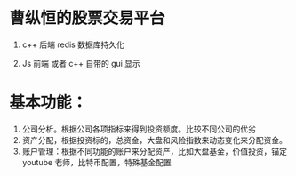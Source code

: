 # 曹纵恒的股票交易平台

1. c++ 后端 redis 数据库持久化

2. Js 前端 或者 c++ 自带的 gui 显示

# 基本功能：

1. 公司分析。根据公司各项指标来得到投资额度。比较不同公司的优劣
2. 资产分配，根据投资标的，总资金，大盘和风险指数来动态变化来分配资金。
3. 账户管理：根据不同功能的账户来分配资产，比如大盘基金，价值投资，锚定 youtube 老师，比特币配置，特殊基金配置
